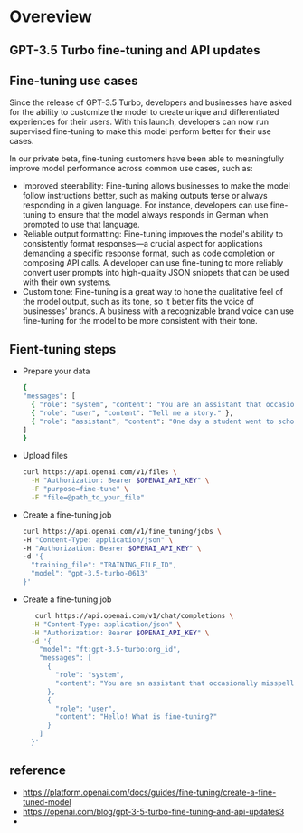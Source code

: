 # Overeview

## GPT-3.5 Turbo fine-tuning and API updates

## Fine-tuning use cases
Since the release of GPT-3.5 Turbo, developers and businesses have asked for the ability to customize the model to create unique and differentiated experiences for their users. With this launch, developers can now run supervised fine-tuning to make this model perform better for their use cases.

In our private beta, fine-tuning customers have been able to meaningfully improve model performance across common use cases, such as:

- Improved steerability: Fine-tuning allows businesses to make the model follow instructions better, such as making outputs terse or always responding in a given language. For instance, developers can use fine-tuning to ensure that the model always responds in German when prompted to use that language.
- Reliable output formatting: Fine-tuning improves the model's ability to consistently format responses—a crucial aspect for applications demanding a specific response format, such as code completion or composing API calls. A developer can use fine-tuning to more reliably convert user prompts into high-quality JSON snippets that can be used with their own systems.
- Custom tone: Fine-tuning is a great way to hone the qualitative feel of the model output, such as its tone, so it better fits the voice of businesses’ brands. A business with a recognizable brand voice can use fine-tuning for the model to be more consistent with their tone.

## Fient-tuning steps

- Prepare your data
    ```bash
    {
    "messages": [
      { "role": "system", "content": "You are an assistant that occasionally misspells words" },
      { "role": "user", "content": "Tell me a story." },
      { "role": "assistant", "content": "One day a student went to schoool." }
    ]
  }
  ```
    
- Upload files
  ```bash
  curl https://api.openai.com/v1/files \
    -H "Authorization: Bearer $OPENAI_API_KEY" \
    -F "purpose=fine-tune" \
    -F "file=@path_to_your_file"
  ```
  
- Create a fine-tuning job
  ```bash
  curl https://api.openai.com/v1/fine_tuning/jobs \
  -H "Content-Type: application/json" \
  -H "Authorization: Bearer $OPENAI_API_KEY" \
  -d '{
    "training_file": "TRAINING_FILE_ID",
    "model": "gpt-3.5-turbo-0613"
  }'
  ```

- Create a fine-tuning job
  ```bash
     curl https://api.openai.com/v1/chat/completions \
    -H "Content-Type: application/json" \
    -H "Authorization: Bearer $OPENAI_API_KEY" \
    -d '{
      "model": "ft:gpt-3.5-turbo:org_id",
      "messages": [
        {
          "role": "system",
          "content": "You are an assistant that occasionally misspells words"
        },
        {
          "role": "user",
          "content": "Hello! What is fine-tuning?"
        }
      ]
    }'
    ```

 
## reference

- https://platform.openai.com/docs/guides/fine-tuning/create-a-fine-tuned-model
- https://openai.com/blog/gpt-3-5-turbo-fine-tuning-and-api-updates3
- 

